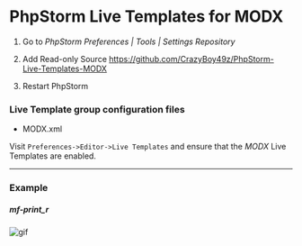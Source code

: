 # PhpStorm Live Templates for MODX

1. Go to *PhpStorm Preferences | Tools | Settings Repository*

2. Add Read-only Source https://github.com/CrazyBoy49z/PhpStorm-Live-Templates-MODX

3. Restart PhpStorm

### Live Template group configuration files

- MODX.xml

Visit `Preferences->Editor->Live Templates` and ensure that the *MODX* Live Templates are enabled.

----

### Example
##### mf-print_r
![gif](http://g.recordit.co/QhjdD8J6Pi.gif)
